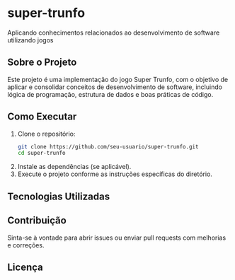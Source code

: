 # super-trunfo
Aplicando conhecimentos relacionados ao desenvolvimento de software utilizando jogos


## Sobre o Projeto

Este projeto é uma implementação do jogo Super Trunfo, com o objetivo de aplicar e consolidar conceitos de desenvolvimento de software, incluindo lógica de programação, estrutura de dados e boas práticas de código.

## Como Executar

1. Clone o repositório:
    ```bash
    git clone https://github.com/seu-usuario/super-trunfo.git
    cd super-trunfo
    ```
2. Instale as dependências (se aplicável).
3. Execute o projeto conforme as instruções específicas do diretório.

## Tecnologias Utilizadas



## Contribuição

Sinta-se à vontade para abrir issues ou enviar pull requests com melhorias e correções.

## Licença

